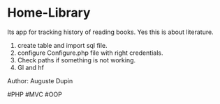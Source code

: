 # Home-Library

Its app for tracking history of reading books. Yes this is about literature.
1. create table and import sql file.
2. configure Configure.php file with right credentials.
3. Check paths if something is not working.
4. Gl and hf

Author:
Auguste Dupin

#PHP #MVC #OOP 
